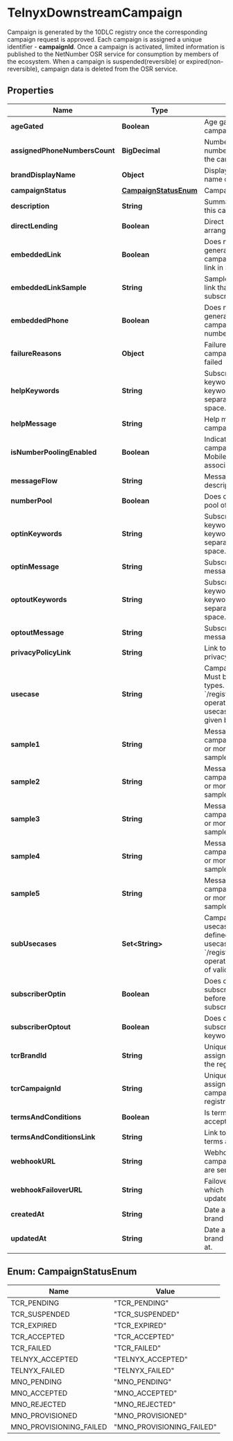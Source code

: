 

# TelnyxDownstreamCampaign

Campaign is generated by the 10DLC registry once the corresponding campaign request is approved. Each campaign is assigned a unique identifier - **campaignId**. Once a campaign is activated, limited information is published to the NetNumber OSR service for consumption by members of the ecosystem. When a campaign is suspended(reversible) or expired(non-reversible), campaign data is deleted from the OSR service.

## Properties

| Name | Type | Description | Notes |
|------------ | ------------- | ------------- | -------------|
|**ageGated** | **Boolean** | Age gated content in campaign. |  [optional] |
|**assignedPhoneNumbersCount** | **BigDecimal** | Number of phone numbers associated with the campaign |  [optional] |
|**brandDisplayName** | **Object** | Display or marketing name of the brand. |  [optional] |
|**campaignStatus** | [**CampaignStatusEnum**](#CampaignStatusEnum) | Campaign status |  [optional] |
|**description** | **String** | Summary description of this campaign. |  [optional] |
|**directLending** | **Boolean** | Direct lending or loan arrangement. |  [optional] |
|**embeddedLink** | **Boolean** | Does message generated by the campaign include URL link in SMS? |  [optional] |
|**embeddedLinkSample** | **String** | Sample of an embedded link that will be sent to subscribers. |  [optional] |
|**embeddedPhone** | **Boolean** | Does message generated by the campaign include phone number in SMS? |  [optional] |
|**failureReasons** | **Object** | Failure reasons if campaign submission failed |  [optional] |
|**helpKeywords** | **String** | Subscriber help keywords. Multiple keywords are comma separated without space. |  [optional] |
|**helpMessage** | **String** | Help message of the campaign. |  [optional] |
|**isNumberPoolingEnabled** | **Boolean** | Indicates whether the campaign has a T-Mobile number pool ID associated with it. |  [optional] |
|**messageFlow** | **String** | Message flow description. |  [optional] |
|**numberPool** | **Boolean** | Does campaign utilize pool of phone numbers? |  [optional] |
|**optinKeywords** | **String** | Subscriber opt-in keywords. Multiple keywords are comma separated without space. |  [optional] |
|**optinMessage** | **String** | Subscriber opt-in message. |  [optional] |
|**optoutKeywords** | **String** | Subscriber opt-out keywords. Multiple keywords are comma separated without space. |  [optional] |
|**optoutMessage** | **String** | Subscriber opt-out message. |  [optional] |
|**privacyPolicyLink** | **String** | Link to the campaign&#39;s privacy policy. |  [optional] |
|**usecase** | **String** | Campaign usecase. Must be of defined valid types. Use &#x60;/registry/enum/usecase&#x60; operation to retrieve usecases available for given brand. |  [optional] |
|**sample1** | **String** | Message sample. Some campaign tiers require 1 or more message samples. |  [optional] |
|**sample2** | **String** | Message sample. Some campaign tiers require 2 or more message samples. |  [optional] |
|**sample3** | **String** | Message sample. Some campaign tiers require 3 or more message samples. |  [optional] |
|**sample4** | **String** | Message sample. Some campaign tiers require 4 or more message samples. |  [optional] |
|**sample5** | **String** | Message sample. Some campaign tiers require 5 or more message samples. |  [optional] |
|**subUsecases** | **Set&lt;String&gt;** | Campaign sub-usecases. Must be of defined valid sub-usecase types. Use &#x60;/registry/enum/usecase&#x60; operation to retrieve list of valid sub-usecases |  [optional] |
|**subscriberOptin** | **Boolean** | Does campaign require subscriber to opt-in before SMS is sent to subscriber? |  [optional] |
|**subscriberOptout** | **Boolean** | Does campaign support subscriber opt-out keyword(s)? |  [optional] |
|**tcrBrandId** | **String** | Unique identifier assigned to the brand by the registry. |  |
|**tcrCampaignId** | **String** | Unique identifier assigned to the campaign by the registry. |  |
|**termsAndConditions** | **Boolean** | Is terms &amp; conditions accepted? |  [optional] |
|**termsAndConditionsLink** | **String** | Link to the campaign&#39;s terms and conditions. |  [optional] |
|**webhookURL** | **String** | Webhook to which campaign status updates are sent. |  [optional] |
|**webhookFailoverURL** | **String** | Failover webhook to which campaign status updates are sent. |  [optional] |
|**createdAt** | **String** | Date and time that the brand was created at. |  [optional] |
|**updatedAt** | **String** | Date and time that the brand was last updated at. |  [optional] |



## Enum: CampaignStatusEnum

| Name | Value |
|---- | -----|
| TCR_PENDING | &quot;TCR_PENDING&quot; |
| TCR_SUSPENDED | &quot;TCR_SUSPENDED&quot; |
| TCR_EXPIRED | &quot;TCR_EXPIRED&quot; |
| TCR_ACCEPTED | &quot;TCR_ACCEPTED&quot; |
| TCR_FAILED | &quot;TCR_FAILED&quot; |
| TELNYX_ACCEPTED | &quot;TELNYX_ACCEPTED&quot; |
| TELNYX_FAILED | &quot;TELNYX_FAILED&quot; |
| MNO_PENDING | &quot;MNO_PENDING&quot; |
| MNO_ACCEPTED | &quot;MNO_ACCEPTED&quot; |
| MNO_REJECTED | &quot;MNO_REJECTED&quot; |
| MNO_PROVISIONED | &quot;MNO_PROVISIONED&quot; |
| MNO_PROVISIONING_FAILED | &quot;MNO_PROVISIONING_FAILED&quot; |



